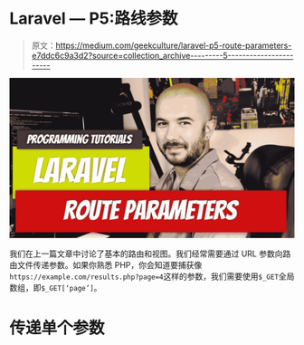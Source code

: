 # Laravel — P5:路线参数

> 原文：<https://medium.com/geekculture/laravel-p5-route-parameters-e7ddc6c9a3d2?source=collection_archive---------5----------------------->

![](img/4418211e0cd0094090a7bfe4ab438aaa.png)

我们在上一篇文章中讨论了基本的路由和视图。我们经常需要通过 URL 参数向路由文件传递参数。如果你熟悉 PHP，你会知道要捕获像`https://example.com/results.php?page=4`这样的参数，我们需要使用`$_GET`全局数组，即`$_GET[‘page’]`。

# 传递单个参数